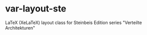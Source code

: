 # var-layout-ste
LaTeX (XeLaTeX) layout class for Steinbeis Edition series "Verteilte Architekturen"
